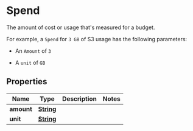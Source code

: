 

# Spend

<p>The amount of cost or usage that's measured for a budget.</p> <p>For example, a <code>Spend</code> for <code>3 GB</code> of S3 usage has the following parameters:</p> <ul> <li> <p>An <code>Amount</code> of <code>3</code> </p> </li> <li> <p>A <code>unit</code> of <code>GB</code> </p> </li> </ul>

## Properties

| Name | Type | Description | Notes |
|------------ | ------------- | ------------- | -------------|
|**amount** | [**String**](String.md) |  |  |
|**unit** | [**String**](String.md) |  |  |



